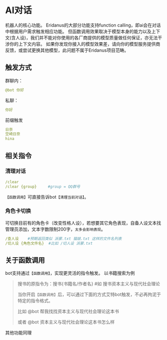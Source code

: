 
# AI对话
机器人的核心功能。
Eridanus的大部分功能支持function calling，即ai会在对话中根据用户需求触发相应功能。
但函数调用效果取决于模型本身的能力以及上下文(含人设)，我们并不能对你使用的各厂商提供的模型质量做任何保证，亦无法干涉你的上下文内容。
如果你发现你接入的模型效果差，请向你的模型服务提供商反馈，或尝试更换其他模型，此问题不属于Eridanus项目范畴。


## 触发方式

群聊内：
```yaml
@bot 你好
```

私聊：
```yaml
你好
```

前缀触发
```yaml
日奈
空崎日奈
hina
```


## 相关指令

### 清理对话

```yaml
/clear
/clear {group}     #group = QQ群号
```
`【函数调用】`可直接告诉bot`【清理当前对话】`。


### 角色卡切换
可切换目前有的角色卡（改变性格人设），若想要其它角色表现，自备人设文本找管理员添加，文本字数限制200字，`太多会影响表现`。

```yaml
/查人设    #预期返回类似 派蒙.txt 猫娘.txt 这样的文件名列表
/切人设 {角色文件名}  #比如 /切人设 派蒙.txt
```


## 关于函数调用

bot支持通过`【函数调用】`，实现更灵活的指令触发。
以书籍搜索为例
> 搜书的原指令为：搜书{书籍名/作者名} #如 搜书资本主义与现代社会理论
>
> 当你开启`【函数调用】`后，可以通过下面的方式艾特bot触发，不必再拘泥于特定的指令格式。
>
> 比如 @bot 帮我找找资本主义与现代社会理论这本书
>
> 或者 @bot 资本主义与现代社会理论这本书怎么样

其他功能同理